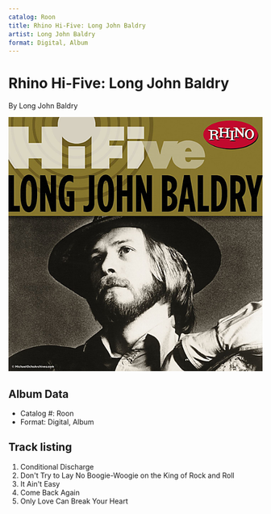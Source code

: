 ```yaml
---
catalog: Roon
title: Rhino Hi-Five: Long John Baldry
artist: Long John Baldry
format: Digital, Album
---
```


# Rhino Hi-Five: Long John Baldry

By Long John Baldry

![](../../assets/albumcovers/Long_John_Baldry-Rhino_Hi-Five-_Long_John_Baldry.png)

## Album Data

- Catalog #: Roon
- Format: Digital, Album


## Track listing


1. Conditional Discharge
2. Don't Try to Lay No Boogie-Woogie on the King of Rock and Roll
3. It Ain't Easy
4. Come Back Again
5. Only Love Can Break Your Heart

